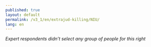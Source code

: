```yaml
---
published: true
layout: default
permalink: /v3_1/en/extrajud-killing/NIU/
lang: en
---
```

_Expert respondents didn’t select any group of people for this right_
